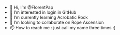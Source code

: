 - 👋 Hi, I’m @FlorentPap
- 👀 I’m interested in login in GitHub
- 🌱 I’m currently learning Acrobatic Rock
- 💞️ I’m looking to collaborate on Rope Ascension
- 📫 How to reach me : just call my name three times :)

<!---
FlorentPap/FlorentPap is a ✨ special ✨ repository because its `README.md` (this file) appears on your GitHub profile.
You can click the Preview link to take a look at your changes.
--->
